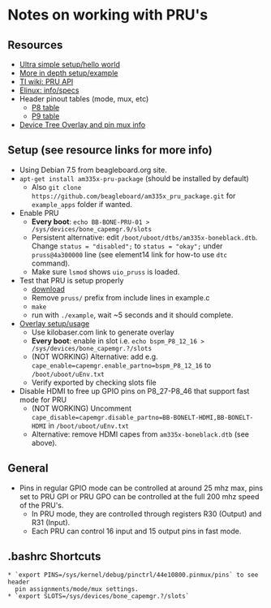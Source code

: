 # Notes on working with PRU's

## Resources
* [Ultra simple setup/hello world](http://mythopoeic.org/bbb-pru-minimal/)
* [More in depth setup/example](http://www.element14.com/community/community/designcenter/single-board-computers/next-gen_beaglebone/blog/2013/05/22/bbb--working-with-the-pru-icssprussv2)
* [TI wiki: PRU API](http://processors.wiki.ti.com/index.php/PRU_Linux_Application_Loader_API_Guide)
* [Elinux: info/specs](http://elinux.org/Ti_AM33XX_PRUSSv2)
* Header pinout tables (mode, mux, etc)
    * [P8 table](https://github.com/derekmolloy/boneDeviceTree/blob/master/docs/BeagleboneBlackP8HeaderTable.pdf)
    * [P9 table](https://github.com/derekmolloy/boneDeviceTree/blob/master/docs/BeagleboneBlackP9HeaderTable.pdf)
* [Device Tree Overlay and pin mux info](http://derekmolloy.ie/gpios-on-the-beaglebone-black-using-device-tree-overlays/)

## Setup (see resource links for more info)
* Using Debian 7.5 from beagleboard.org site.
* `apt-get install am335x-pru-package` (should be installed by default)
    * Also `git clone https://github.com/beagleboard/am335x_pru_package.git` for
      `example_apps` folder if wanted.
* Enable PRU
    * **Every boot**: `echo BB-BONE-PRU-01 > /sys/devices/bone_capemgr.9/slots`
    * Persistent alternative: edit `/boot/uboot/dtbs/am335x-boneblack.dtb`.
      Change `status = "disabled";` to `status = "okay";` under `pruss@4a300000`
      line (see element14 link for how-to use `dtc` command).
    * Make sure `lsmod` shows `uio_pruss` is loaded.
* Test that PRU is setup properly
    * [download](http://mythopoeic.org/source-download/pru-helloworld.tar.gz)
    * Remove `pruss/` prefix from include lines in example.c
    * `make`
    * run with `./example`, wait ~5 seconds and it should complete.
* [Overlay
  setup/usage](http://stackoverflow.com/questions/25388487/beagle-bone-black-pru-device-overlay-for-fast-io-does-not-work)
    * Use kilobaser.com link to generate overlay
    * **Every boot**: enable in slot i.e. `echo bspm_P8_12_16 >
      /sys/devices/bone_capemgr.?/slots`
    * (NOT WORKING) Alternative: add e.g. `cape_enable=capemgr.enable_partno=bspm_P8_12_16` to
      `/boot/uboot/uEnv.txt`
    * Verify exported by checking slots file
* Disable HDMI to free up GPIO pins on P8_27-P8_46 that support fast mode for
  PRU
    * (NOT WORKING) Uncomment
      `cape_disable=capemgr.disable_partno=BB-BONELT-HDMI,BB-BONELT-HDMI` in
      `/boot/uboot/uEnv.txt`
    * Alternative: remove HDMI capes from `am335x-boneblack.dtb` (see above).

## General
* Pins in regular GPIO mode can be controlled at around 25 mhz max, pins set to
  PRU GPI or PRU GPO can be controlled at the full 200 mhz speed of the PRU's.
    * In PRU mode, they are controlled through registers R30 (Output) and R31
      (Input).
    * Each PRU can control 16 input and 15 output pins in fast mode.

## .bashrc Shortcuts
    * `export PINS=/sys/kernel/debug/pinctrl/44e10800.pinmux/pins` to see header
      pin assignments/mode/mux settings.
    * `export SLOTS=/sys/devices/bone_capemgr.?/slots`

